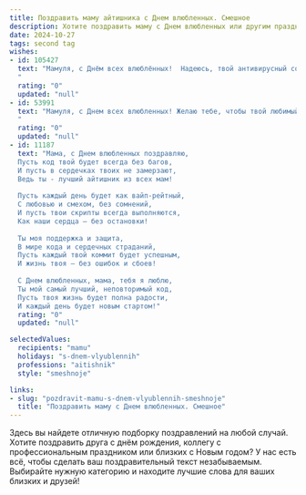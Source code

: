 ```yaml
---
title: Поздравить маму айтишника с Днем влюбленных. Смешное
description: Хотите поздравить маму с Днем влюбленных или другим праздником? Наш ИИ создаст незабываемое поздравление, а вы обязательно выделитесь среди других.  
date: 2024-10-27
tags: second tag
wishes:
- id: 105427
  text: "Мамуля, с Днём всех влюблённых!  Надеюсь, твой антивирусный софт справляется с вирусом любви, который я тебе периодически отправляю в виде смайликов и неудачных попыток приготовить ужин.  Пусть твой сердечный файрволл остаётся непробиваемым для всех, кроме нас, а операционная система твоей души работает без сбоев от счастья!  ❤️
  "
  rating: "0"
  updated: "null"
- id: 53991
  text: "Мамуля, с Днем всех влюбленных! Желаю тебе, чтобы твой любимый айтишник наконец-то починил Wi-Fi и больше не вис при попытке установить тебе новый антивирус! ❤️
  "
  rating: "0"
  updated: "null"
- id: 11187
  text: "Мама, с Днем влюбленных поздравляю,
  Пусть код твой будет всегда без багов,
  И пусть в сердечках твоих не замерзают,
  Ведь ты - лучший айтишник из всех мам!
  
  Пусть каждый день будет как вайп-рейтный,
  С любовью и смехом, без сомнений,
  И пусть твои скрипты всегда выполняются,
  Как наши сердца – без остановки!
  
  Ты моя поддержка и защита,
  В мире кода и сердечных страданий,
  Пусть каждый твой коммит будет успешным,
  И жизнь твоя – без ошибок и сбоев!
  
  С Днем влюбленных, мама, тебя я люблю,
  Ты мой самый лучший, неповторимый код,
  Пусть твоя жизнь будет полна радости,
  И каждый день будет новым стартом!"
  rating: "0"
  updated: "null"

selectedValues:
  recipients: "mamu"
  holidays: "s-dnem-vlyublennih"
  professions: "aitishnik"
  style: "smeshnoje"

links:
- slug: "pozdravit-mamu-s-dnem-vlyublennih-smeshnoje"
  title: "Поздравить маму с Днем влюбленных. Смешное"
---
```


Здесь вы найдете отличную подборку поздравлений на любой случай.
Хотите поздравить друга с днём рождения, коллегу с профессиональным праздником или близких с Новым годом? У нас есть всё, чтобы сделать ваш поздравительный текст незабываемым. Выбирайте нужную категорию и находите лучшие слова для ваших близких и друзей!
